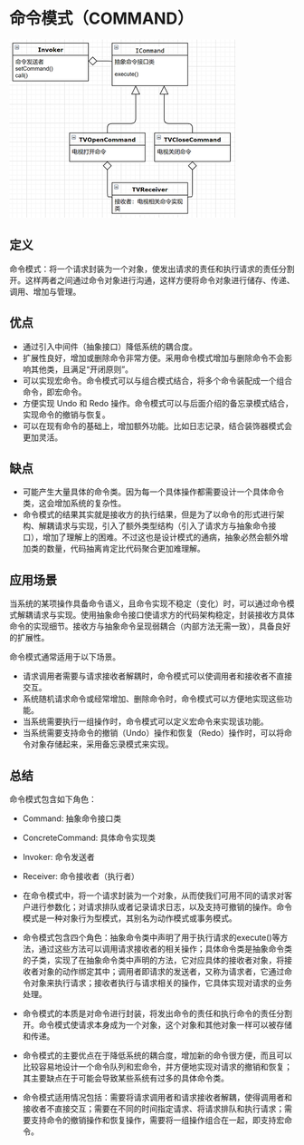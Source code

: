 # 命令模式（COMMAND）
![](class.png)

## 定义
命令模式：将一个请求封装为一个对象，使发出请求的责任和执行请求的责任分割开。这样两者之间通过命令对象进行沟通，这样方便将命令对象进行储存、传递、调用、增加与管理。

## 优点
- 通过引入中间件（抽象接口）降低系统的耦合度。
- 扩展性良好，增加或删除命令非常方便。采用命令模式增加与删除命令不会影响其他类，且满足“开闭原则”。
- 可以实现宏命令。命令模式可以与组合模式结合，将多个命令装配成一个组合命令，即宏命令。
- 方便实现 Undo 和 Redo 操作。命令模式可以与后面介绍的备忘录模式结合，实现命令的撤销与恢复。
- 可以在现有命令的基础上，增加额外功能。比如日志记录，结合装饰器模式会更加灵活。

## 缺点
- 可能产生大量具体的命令类。因为每一个具体操作都需要设计一个具体命令类，这会增加系统的复杂性。
- 命令模式的结果其实就是接收方的执行结果，但是为了以命令的形式进行架构、解耦请求与实现，引入了额外类型结构（引入了请求方与抽象命令接口），增加了理解上的困难。不过这也是设计模式的通病，抽象必然会额外增加类的数量，代码抽离肯定比代码聚合更加难理解。

## 应用场景
当系统的某项操作具备命令语义，且命令实现不稳定（变化）时，可以通过命令模式解耦请求与实现。使用抽象命令接口使请求方的代码架构稳定，封装接收方具体命令的实现细节。接收方与抽象命令呈现弱耦合（内部方法无需一致），具备良好的扩展性。

命令模式通常适用于以下场景。
- 请求调用者需要与请求接收者解耦时，命令模式可以使调用者和接收者不直接交互。
- 系统随机请求命令或经常增加、删除命令时，命令模式可以方便地实现这些功能。
- 当系统需要执行一组操作时，命令模式可以定义宏命令来实现该功能。
- 当系统需要支持命令的撤销（Undo）操作和恢复（Redo）操作时，可以将命令对象存储起来，采用备忘录模式来实现。

## 总结
命令模式包含如下角色：
- Command: 抽象命令接口类
- ConcreteCommand: 具体命令实现类
- Invoker: 命令发送者
- Receiver: 命令接收者（执行者）

- 在命令模式中，将一个请求封装为一个对象，从而使我们可用不同的请求对客户进行参数化；对请求排队或者记录请求日志，以及支持可撤销的操作。命令模式是一种对象行为型模式，其别名为动作模式或事务模式。
- 命令模式包含四个角色：抽象命令类中声明了用于执行请求的execute()等方法，通过这些方法可以调用请求接收者的相关操作；具体命令类是抽象命令类的子类，实现了在抽象命令类中声明的方法，它对应具体的接收者对象，将接收者对象的动作绑定其中；调用者即请求的发送者，又称为请求者，它通过命令对象来执行请求；接收者执行与请求相关的操作，它具体实现对请求的业务处理。
- 命令模式的本质是对命令进行封装，将发出命令的责任和执行命令的责任分割开。命令模式使请求本身成为一个对象，这个对象和其他对象一样可以被存储和传递。
- 命令模式的主要优点在于降低系统的耦合度，增加新的命令很方便，而且可以比较容易地设计一个命令队列和宏命令，并方便地实现对请求的撤销和恢复；其主要缺点在于可能会导致某些系统有过多的具体命令类。
- 命令模式适用情况包括：需要将请求调用者和请求接收者解耦，使得调用者和接收者不直接交互；需要在不同的时间指定请求、将请求排队和执行请求；需要支持命令的撤销操作和恢复操作，需要将一组操作组合在一起，即支持宏命令。

